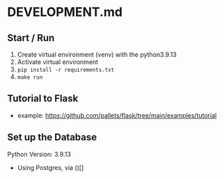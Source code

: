 # DEVELOPMENT.md

## Start / Run

1. Create virtual environment (venv) with the python3.9.13
2. Activate virtual environment
3. `pip install -r requirements.txt`
4. `make run`

## Tutorial to Flask

- example: https://github.com/pallets/flask/tree/main/examples/tutorial

## Set up the Database

Python Version: 3.9.13

- Using Postgres, via ()[]
